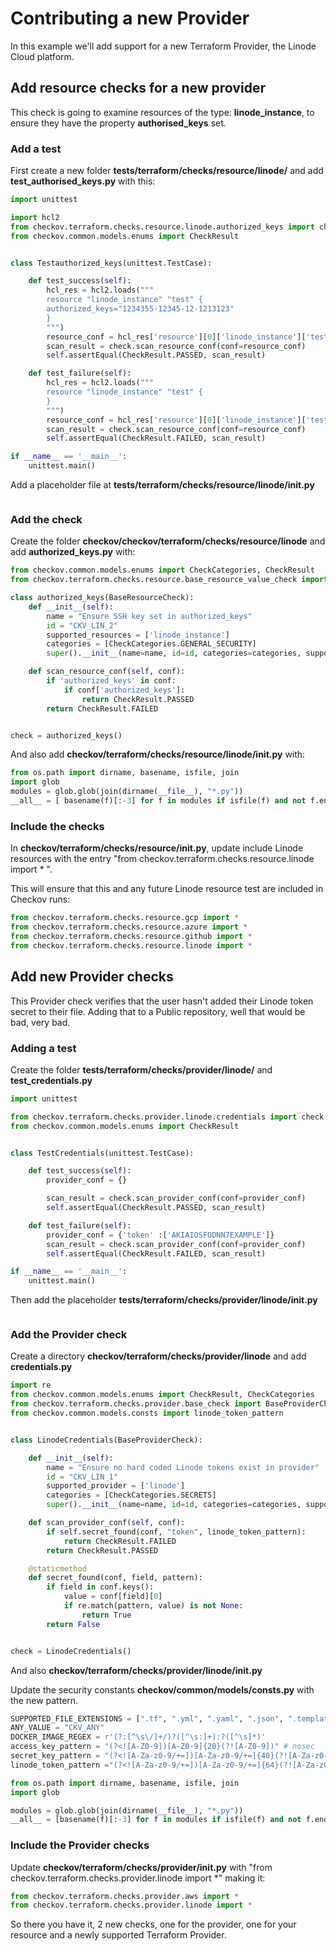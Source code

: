# Contributing a new Provider

In this example we'll add support for a new Terraform Provider, the Linode Cloud platform.


## Add resource checks for a new provider

This check is going to examine resources of the type: **linode_instance**, to ensure they have the property **authorised_keys** set.

### Add a test

First create a new folder **tests/terraform/checks/resource/linode/** and add **test_authorised_keys.py** with this:

```python
import unittest

import hcl2
from checkov.terraform.checks.resource.linode.authorized_keys import check
from checkov.common.models.enums import CheckResult


class Testauthorized_keys(unittest.TestCase):

    def test_success(self):
        hcl_res = hcl2.loads("""
        resource "linode_instance" "test" {
        authorized_keys="1234355-12345-12-1213123"
        }
        """)
        resource_conf = hcl_res['resource'][0]['linode_instance']['test']
        scan_result = check.scan_resource_conf(conf=resource_conf)
        self.assertEqual(CheckResult.PASSED, scan_result)

    def test_failure(self):
        hcl_res = hcl2.loads("""
        resource "linode_instance" "test" {
        }
        """)
        resource_conf = hcl_res['resource'][0]['linode_instance']['test']
        scan_result = check.scan_resource_conf(conf=resource_conf)
        self.assertEqual(CheckResult.FAILED, scan_result)

if __name__ == '__main__':
    unittest.main()
```

Add a placeholder file at **tests/terraform/checks/resource/linode/__init__.py**

```python
```

### Add the check

Create the folder **checkov/checkov/terraform/checks/resource/linode** and add **authorized_keys.py** with:

```python
from checkov.common.models.enums import CheckCategories, CheckResult
from checkov.terraform.checks.resource.base_resource_value_check import BaseResourceCheck

class authorized_keys(BaseResourceCheck):
    def __init__(self):
        name = "Ensure SSH key set in authorized_keys"
        id = "CKV_LIN_2"
        supported_resources = ['linode_instance']
        categories = [CheckCategories.GENERAL_SECURITY]
        super().__init__(name=name, id=id, categories=categories, supported_resources=supported_resources)

    def scan_resource_conf(self, conf):
        if 'authorized_keys' in conf:
            if conf['authorized_keys']:
                return CheckResult.PASSED
        return CheckResult.FAILED


check = authorized_keys() 
```

And also add **checkov/terraform/checks/resource/linode/__init__.py** with:

```python
from os.path import dirname, basename, isfile, join
import glob
modules = glob.glob(join(dirname(__file__), "*.py"))
__all__ = [ basename(f)[:-3] for f in modules if isfile(f) and not f.endswith('__init__.py')]
```

### Include the checks

In **checkov/terraform/checks/resource/__init__.py**, update include Linode resources with the entry "from checkov.terraform.checks.resource.linode import * ".

This will ensure that this and any future Linode resource test are included in Checkov runs:

```python
from checkov.terraform.checks.resource.gcp import *
from checkov.terraform.checks.resource.azure import *
from checkov.terraform.checks.resource.github import *
from checkov.terraform.checks.resource.linode import * 
```

## Add new Provider checks

This Provider check verifies that the user hasn't added their Linode token secret to their file. Adding that to a Public repository, well that would be bad, very bad.

### Adding a test

Create the folder **tests/terraform/checks/provider/linode/** and **test_credentials.py**

```python
import unittest

from checkov.terraform.checks.provider.linode.credentials import check
from checkov.common.models.enums import CheckResult


class TestCredentials(unittest.TestCase):

    def test_success(self):
        provider_conf = {}

        scan_result = check.scan_provider_conf(conf=provider_conf)
        self.assertEqual(CheckResult.PASSED, scan_result)

    def test_failure(self):
        provider_conf = {'token' :['AKIAIOSFODNN7EXAMPLE']}
        scan_result = check.scan_provider_conf(conf=provider_conf)
        self.assertEqual(CheckResult.FAILED, scan_result)

if __name__ == '__main__':
    unittest.main()
```

Then add the placeholder **tests/terraform/checks/provider/linode/__init__.py**

```python
```

### Add the Provider check

Create a directory **checkov/terraform/checks/provider/linode** and add **credentials.py**

```python
import re
from checkov.common.models.enums import CheckResult, CheckCategories
from checkov.terraform.checks.provider.base_check import BaseProviderCheck
from checkov.common.models.consts import linode_token_pattern


class LinodeCredentials(BaseProviderCheck):

    def __init__(self):
        name = "Ensure no hard coded Linode tokens exist in provider"
        id = "CKV_LIN_1"
        supported_provider = ['linode']
        categories = [CheckCategories.SECRETS]
        super().__init__(name=name, id=id, categories=categories, supported_provider=supported_provider)

    def scan_provider_conf(self, conf):
        if self.secret_found(conf, "token", linode_token_pattern):
            return CheckResult.FAILED
        return CheckResult.PASSED

    @staticmethod
    def secret_found(conf, field, pattern):
        if field in conf.keys():
            value = conf[field][0]
            if re.match(pattern, value) is not None:
                return True
        return False


check = LinodeCredentials()
```

And also **checkov/terraform/checks/provider/linode/__init__.py**

Update the security constants **checkov/common/models/consts.py** with the new pattern.

```python
SUPPORTED_FILE_EXTENSIONS = [".tf", ".yml", ".yaml", ".json", ".template"]
ANY_VALUE = "CKV_ANY"
DOCKER_IMAGE_REGEX = r'(?:[^\s\/]+/)?([^\s:]+):?([^\s]*)'
access_key_pattern = "(?<![A-Z0-9])[A-Z0-9]{20}(?![A-Z0-9])" # nosec
secret_key_pattern = "(?<![A-Za-z0-9/+=])[A-Za-z0-9/+=]{40}(?![A-Za-z0-9/+=])" # nosec
linode_token_pattern ="(?<![A-Za-z0-9/+=])[A-Za-z0-9/+=]{64}(?![A-Za-z0-9/+=])" # nosec

```

```python
from os.path import dirname, basename, isfile, join
import glob

modules = glob.glob(join(dirname(__file__), "*.py"))
__all__ = [basename(f)[:-3] for f in modules if isfile(f) and not f.endswith('__init__.py')]
```

### Include the Provider checks

Update **checkov/terraform/checks/provider/__init__.py** with "from checkov.terraform.checks.provider.linode import *" making it:

```python
from checkov.terraform.checks.provider.aws import *
from checkov.terraform.checks.provider.linode import *
```

So there you have it, 2 new checks, one for the provider, one for your resource and a newly supported Terraform Provider.
